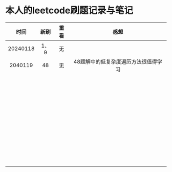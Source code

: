 # 本人的leetcode刷题记录与笔记

|   时间   | 新刷  | 重看  | 感想  |
| :------: | :---: | :---: | :---: |
| 20240118 | 1、9  |  无   |       |
|     2040119     |   48    |   无    |   48题解中的低复杂度遍历方法很值得学习    |
|          |       |       |       |
|          |       |       |       |
|          |       |       |       |
|          |       |       |       |
|          |       |       |       |
|          |       |       |       |
|          |       |       |       |
|          |       |       |       |
|          |       |       |       |
|          |       |       |       |
|          |       |       |       |
|          |       |       |       |
|          |       |       |       |
|          |       |       |       |
|          |       |       |       |
|          |       |       |       |
|          |       |       |       |
|          |       |       |       |
|          |       |       |       |
|          |       |       |       |
|          |       |       |       |
|          |       |       |       |
|          |       |       |       |
|          |       |       |       |
|          |       |       |       |
|          |       |       |       |
|          |       |       |       |
|          |       |       |       |
|          |       |       |       |
|          |       |       |       |
|          |       |       |       |
|          |       |       |       |
|          |       |       |       |
|          |       |       |       |
|          |       |       |       |
|          |       |       |       |
|          |       |       |       |
|          |       |       |       |
|          |       |       |       |
|          |       |       |       |
|          |       |       |       |
|          |       |       |       |
|          |       |       |       |
|          |       |       |       |
|          |       |       |       |
|          |       |       |       |
|          |       |       |       |
|          |       |       |       |


